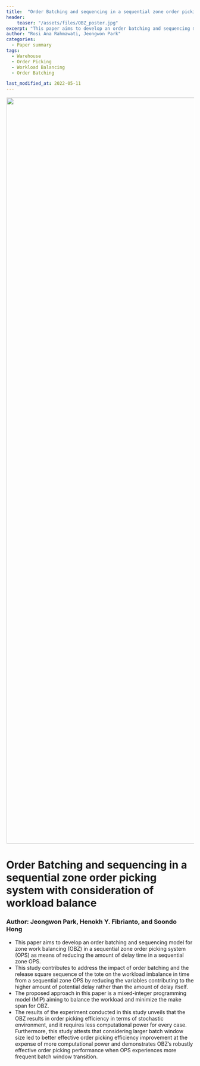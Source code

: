 ```yaml
---
title:  "Order Batching and sequencing in a sequential zone order picking system with consideration of workload balance"
header:
    teaser: "/assets/files/OBZ_poster.jpg"
excerpt: "This paper aims to develop an order batching and sequencing model for zone work balancing (OBZ) in a sequential zone order picking system (OPS) as means of reducing the amount of delay time in a sequential zone OPS. "
author: "Rosi Ana Rahmawati, Jeongwon Park"
categories:
  - Paper summary
tags:
  - Warehouse
  - Order Picking
  - Workload Balancing
  - Order Batching

last_modified_at: 2022-05-11
---
```

<img align="center" width="2000" height="2000" style="border: 1px solid white" src="https://simfl-lab.github.io/assets/files/OBZ_poster.jpg"> 

# Order Batching and sequencing in a sequential zone order picking system with consideration of workload balance

### Author: Jeongwon Park, Henokh Y. Fibrianto, and Soondo Hong

- This paper aims to develop an order batching and sequencing model for zone work balancing (OBZ) in a sequential zone order picking system (OPS) as means of reducing the amount of delay time in a sequential zone OPS. 
- This study contributes to address the impact of order batching and the release square sequence of the tote on the workload imbalance in time from a sequential zone OPS by reducing the variables contributing to the higher amount of potential delay rather than the amount of delay itself.
- The proposed approach in this paper is a mixed-integer programming model (MIP) aiming to balance the workload and minimize the make span for OBZ.
- The results of the experiment conducted in this study unveils that the OBZ results in order picking efficiency in terms of stochastic environment, and it requires less computational power for every case. Furthermore, this study attests that considering larger batch window size led to better effective order picking efficiency improvement at the expense of more computational power and demonstrates OBZ’s robustly effective order picking performance when OPS experiences more frequent batch window transition.

